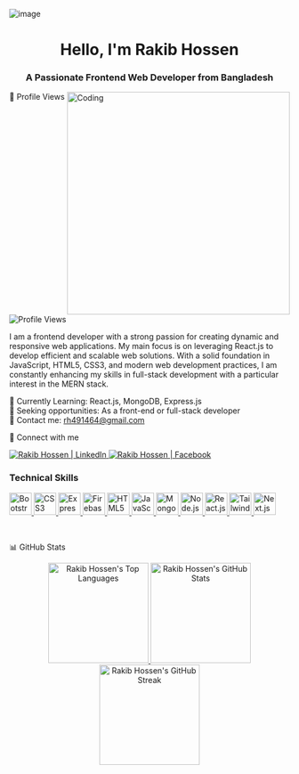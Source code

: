 ![image](https://i.ibb.co/Km0T9Rf/Front-end.png)
<h1 align="center">Hello, I'm Rakib Hossen</h1> <h3 align="center">A Passionate Frontend Web Developer from Bangladesh</h3> <img align="right" alt="Coding" width="400" src="https://github.com/RakibHossen678/RakibHossen678/assets/149133972/2352e062-6e47-4107-a61e-8386eb2bf6e7">
👀 Profile Views
<div align="left"> <img src="https://komarev.com/ghpvc/?username=rakibhossen678&label=Profile%20Views&color=0e75b6&style=flat-square" alt="Profile Views" /> </div>

I am a frontend developer with a strong passion for creating dynamic and responsive web applications. My main focus is on leveraging React.js to develop efficient and scalable web solutions. With a solid foundation in JavaScript, HTML5, CSS3, and modern web development practices, I am constantly enhancing my skills in full-stack development with a particular interest in the MERN stack.<br/>

🌱 Currently Learning: React.js, MongoDB, Express.js <br/>
💼 Seeking opportunities: As a front-end or full-stack developer <br/>
📧 Contact me: rh491464@gmail.com 

🤝 Connect with me
<div align="left"> <a href="https://www.linkedin.com/in/hossen-rakib/" target="_blank"> <img src="https://img.shields.io/badge/LinkedIn-0A66C2?style=for-the-badge&logo=linkedin&logoColor=white" alt="Rakib Hossen | LinkedIn" /> </a> <a href="https://www.facebook.com/profile.php?id=100056015882794" target="_blank"> <img src="https://img.shields.io/badge/Facebook-1877F2?style=for-the-badge&logo=facebook&logoColor=white" alt="Rakib Hossen | Facebook" /> </a> </div>

<h3 align="left">Technical Skills</h3> <div align="left"> <p> <a href="https://getbootstrap.com" target="_blank" rel="noreferrer"> <img src="https://img.icons8.com/color/48/000000/bootstrap.png" alt="Bootstrap" width="40" height="40"/> </a> <a href="https://www.w3schools.com/css/" target="_blank" rel="noreferrer"> <img src="https://img.icons8.com/color/48/000000/css3.png" alt="CSS3" width="40" height="40"/> </a> <a href="https://expressjs.com" target="_blank" rel="noreferrer"> <img src="https://img.icons8.com/ios/50/000000/express-js.png" alt="Express.js" width="40" height="40"/> </a> <a href="https://firebase.google.com/" target="_blank" rel="noreferrer"> <img src="https://img.icons8.com/color/48/000000/firebase.png" alt="Firebase" width="40" height="40"/> </a> <a href="https://www.w3.org/html/" target="_blank" rel="noreferrer"> <img src="https://img.icons8.com/color/48/000000/html-5.png" alt="HTML5" width="40" height="40"/> </a> <a href="https://developer.mozilla.org/en-US/docs/Web/JavaScript" target="_blank" rel="noreferrer"> <img src="https://img.icons8.com/color/48/000000/javascript.png" alt="JavaScript" width="40" height="40"/> </a> <a href="https://www.mongodb.com/" target="_blank" rel="noreferrer"> <img src="https://img.icons8.com/color/48/000000/mongodb.png" alt="MongoDB" width="40" height="40"/> </a> <a href="https://nodejs.org" target="_blank" rel="noreferrer"> <img src="https://img.icons8.com/color/48/000000/nodejs.png" alt="Node.js" width="40" height="40"/> </a> <a href="https://reactjs.org/" target="_blank" rel="noreferrer"> <img src="https://img.icons8.com/plasticine/100/000000/react.png" alt="React.js" width="40" height="40"/> </a> <a href="https://tailwindcss.com/" target="_blank" rel="noreferrer"> <img src="https://img.icons8.com/color/48/000000/tailwindcss.png" alt="Tailwind CSS" width="40" height="40"/> </a> <a href="https://nextjs.org/" target="_blank" rel="noreferrer"> <img src="https://img.icons8.com/fluency/48/000000/nextjs.png" alt="Next.js" width="40" height="40"/> </a> </p> </div> <br/>

📊 GitHub Stats
<div align="center"> <!-- Top Languages Card --> <a href="https://github.com/RakibHossen678"> <img height="180em" src="https://github-readme-stats.vercel.app/api/top-langs?username=rakibhossen678&show_icons=true&theme=radical&locale=en&layout=compact" alt="Rakib Hossen's Top Languages" /> </a> <!-- GitHub Stats Card --> <a href="https://github.com/RakibHossen678"> <img height="180em" src="https://github-readme-stats.vercel.app/api?username=rakibhossen678&show_icons=true&theme=radical&locale=en" alt="Rakib Hossen's GitHub Stats" /> </a> <!-- GitHub Streak Card --> <a href="https://github.com/RakibHossen678"> <img height="180em" src="https://github-readme-streak-stats.herokuapp.com/?user=rakibhossen678&theme=radical" alt="Rakib Hossen's GitHub Streak" /> </a> </div>
